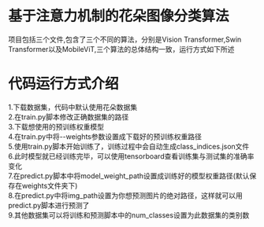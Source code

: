 # 基于注意力机制的花朵图像分类算法
项目包括三个文件,包含了三个不同的算法，分别是Vision Transformer,Swin Transformer以及MobileViT,三个算法的总体结构一致，运行方式如下所述
# 代码运行方式介绍
1.下载数据集，代码中默认使用花朵数据集  
2.在train.py脚本修改正确数据集的路径  
3.下载想使用的预训练权重模型  
4.在train.py中将--weights参数设置成下载好的预训练权重路径  
5.使用train.py脚本开始训练了，训练过程中会自动生成class_indices.json文件  
6.此时模型就已经训练完毕，可以使用tensorboard查看训练集与测试集的准确率变化  
7.在predict.py脚本中将model_weight_path设置成训练好的模型权重路径(默认保存在weights文件夹下)   
8.在predict.py中将img_path设置为你想预测图片的绝对路径，这样就可以用predict.py脚本进行预测了  
9.其他数据集可以将训练和预测脚本中的num_classes设置为此数据集的类别数  
